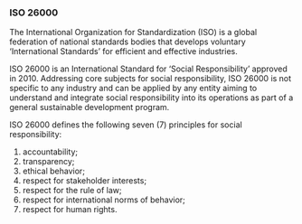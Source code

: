 ### ISO 26000

The International Organization for Standardization (ISO) is a global federation of national standards bodies that develops voluntary ‘International Standards’ for efficient and effective industries.

ISO 26000 is an International Standard for ‘Social Responsibility’ approved in 2010. Addressing core subjects for social responsibility, ISO 26000 is not specific to any industry and can be applied by any entity aiming to understand and integrate social responsibility into its operations as part of a general sustainable development program. 

ISO 26000 defines the following seven (7) principles for social responsibility:

1) accountability;
2) transparency;
3) ethical behavior;
4) respect for stakeholder interests;
5) respect for the rule of law;
6) respect for international norms of behavior; 
7) respect for human rights.
